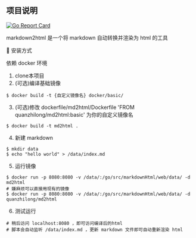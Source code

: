 ## 项目说明 

[![Go Report Card](https://goreportcard.com/badge/github.com/ConserveLee/markdown2html)](https://goreportcard.com/report/github.com/ConserveLee/markdown2html)


markdown2html 是一个将 markdown 自动转换并渲染为 html 的工具

🚀 安装方式

依赖 docker 环境

1. clone本项目
2. (可选)编译基础镜像

```shell
$ docker build -t {自定义镜像名} docker/basic/
```
3. (可选)修改 dockerfile/md2html/Dockerfile 'FROM quanzhilong/md2html:basic' 为你的自定义镜像名

```
$ docker build -t md2html .
```
4. 新建 markdown
```
$ mkdir data
$ echo "hello world" > /data/index.md
```
5. 运行镜像

```
$ docker run -p 8080:8080 -v /data/:/go/src/markdownHtml/web/data/ -d md2html
# 嫌麻烦可以直接用现有的镜像
$ docker run -p 8080:8080 -v /data/:/go/src/markdownHtml/web/data/ -d quanzhilong/md2html
```
6. 测试运行
```
# 稍后访问 localhost:8080 ，即可访问编译后的html
# 脚本会自动监听 /data/index.md ，更新 markdown 文件即可自动重新渲染 html
```